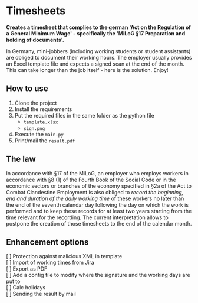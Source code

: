 # Timesheets

**Creates a timesheet that complies to the german 'Act on the Regulation of a General Minimum Wage' - specifically the 'MiLoG §17 Preparation and holding of documents'.**

In Germany, mini-jobbers (including working students or student assistants) are obliged to document their working hours.
The employer usually provides an Excel template file and expects a signed scan at the end of the month.
This can take longer than the job itself - here is the solution.
Enjoy!

## How to use

1. Clone the project
2. Install the requirements
3. Put the required files in the same folder as the python file
   - `template.xlsx`
   - `sign.png`
4. Execute the `main.py`
5. Print/mail the `result.pdf`

## The law

In accordance with §17 of the MiLoG, an employer who employs workers in accordance with §8 (1) of the Fourth Book of the Social Code or in the economic sectors or branches of the economy specified in §2a of the Act to Combat Clandestine Employment is also obliged to _record the beginning, end and duration of the daily working time_ of these workers no later than the end of the seventh calendar day following the day on which the work is performed and to keep these records for at least two years starting from the time relevant for the recording.
The current interpretation allows to postpone the creation of those timesheets to the end of the calendar month.

## Enhancement options

[ ] Protection against malicious XML in template  
[ ] Import of working times from Jira  
[ ] Export as PDF  
[ ] Add a config file to modify where the signature and the working days are put to  
[ ] Calc holidays  
[ ] Sending the result by mail
